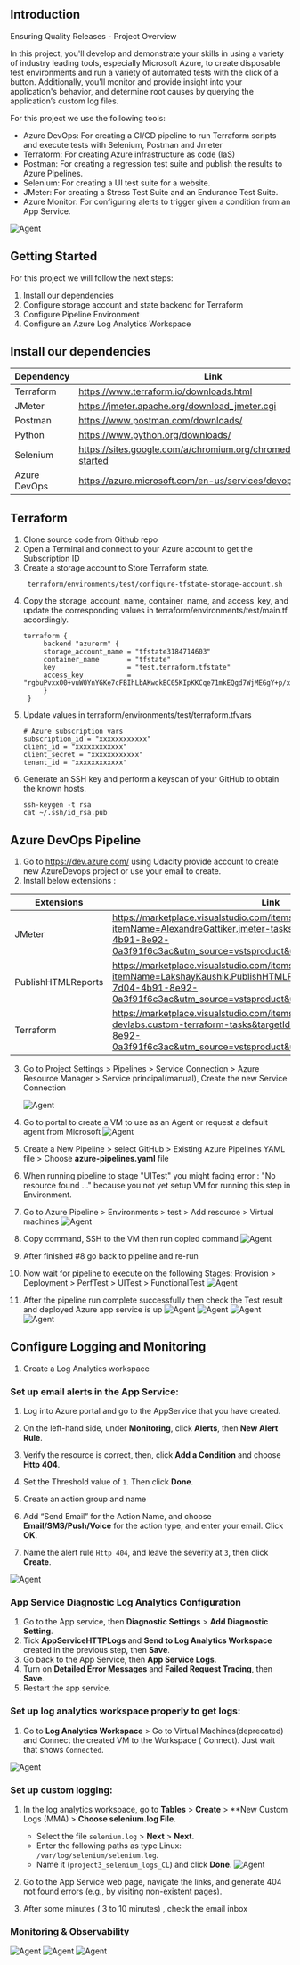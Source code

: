 ## Introduction
Ensuring Quality Releases - Project Overview

In this project, you'll develop and demonstrate your skills in using a variety of industry leading tools, especially Microsoft Azure, to create disposable test environments and run a variety of automated tests with the click of a button. Additionally, you'll monitor and provide insight into your application's behavior, and determine root causes by querying the application’s custom log files.

For this project we use the following tools:

- Azure DevOps: For creating a CI/CD pipeline to run Terraform scripts and execute tests with Selenium, Postman and Jmeter
- Terraform: For creating Azure infrastructure as code (IaS)
- Postman: For creating a regression test suite and publish the results to Azure Pipelines.
- Selenium: For creating a UI test suite for a website.
- JMeter: For creating a Stress Test Suite and an Endurance Test Suite.
- Azure Monitor: For configuring alerts to trigger given a condition from an App Service.

![Agent](https://github.com/thanhtina8/udacityproject3/blob/main/Screenshoots/Project_Overview.png)
  

## Getting Started
For this project we will follow the next steps:
1. Install our dependencies
2. Configure storage account and state backend for Terraform
3. Configure Pipeline Environment
4. Configure an Azure Log Analytics Workspace

## Install our dependencies
| Dependency | Link |
| ------ | ------ |
| Terraform | https://www.terraform.io/downloads.html |
| JMeter |  https://jmeter.apache.org/download_jmeter.cgi|
| Postman | https://www.postman.com/downloads/ |
| Python | https://www.python.org/downloads/ |
| Selenium | https://sites.google.com/a/chromium.org/chromedriver/getting-started |
| Azure DevOps | https://azure.microsoft.com/en-us/services/devops/ |

## Terraform
1.  Clone source code from Github repo
2.  Open a Terminal and connect to your Azure account to get the Subscription ID
3. Create a storage account to Store Terraform state.
   ```
    terraform/environments/test/configure-tfstate-storage-account.sh
   ```
4. Copy the storage_account_name, container_name, and access_key, and update the corresponding values in terraform/environments/test/main.tf accordingly.
   ```
   terraform {
        backend "azurerm" {
        storage_account_name = "tfstate3184714603"
        container_name       = "tfstate"
        key                  = "test.terraform.tfstate"
        access_key           = "rgbuPvxxO0+vuW0YnYGKe7cFBIhLbAKwqkBC05KIpKKCqe71mkEQgd7WjMEGgY+p/xURslarX5ma+AStwAe9lw=="
        }
    }
   ```
5. Update values in terraform/environments/test/terraform.tfvars
      ```
      # Azure subscription vars
      subscription_id = "xxxxxxxxxxxx"
      client_id = "xxxxxxxxxxxx"
      client_secret = "xxxxxxxxxxxx"
      tenant_id = "xxxxxxxxxxxx"
      ```
6. Generate an SSH key and perform a keyscan of your GitHub to obtain the known hosts.
    ```
    ssh-keygen -t rsa
    cat ~/.ssh/id_rsa.pub
    ```
## Azure DevOps Pipeline
1. Go to https://dev.azure.com/ using Udacity provide account to create new AzureDevops project or use your email to create.
2. Install below extensions :

|Extensions|Link|
|--|--|
|JMeter|https://marketplace.visualstudio.com/items?itemName=AlexandreGattiker.jmeter-tasks&targetId=625be685-7d04-4b91-8e92-0a3f91f6c3ac&utm_source=vstsproduct&utm_medium=ExtHubManageList|
|PublishHTMLReports|https://marketplace.visualstudio.com/items?itemName=LakshayKaushik.PublishHTMLReports&targetId=625be685-7d04-4b91-8e92-0a3f91f6c3ac&utm_source=vstsproduct&utm_medium=ExtHubManageList|
|Terraform|https://marketplace.visualstudio.com/items?itemName=ms-devlabs.custom-terraform-tasks&targetId=625be685-7d04-4b91-8e92-0a3f91f6c3ac&utm_source=vstsproduct&utm_medium=ExtHubManageList|

3. Go to Project Settings > Pipelines > Service Connection > Azure Resource Manager > Service principal(manual), Create the new Service Connection
   
   ![Agent](https://github.com/thanhtina8/udacityproject3/blob/main/Screenshoots/ServiceConnection.png)
4. Go to portal to create a VM to use as an Agent or request a default agent from Microsoft
    ![Agent](https://github.com/thanhtina8/udacityproject3/blob/main/Screenshoots/HostedAgent.png)
5. Create a New Pipeline > select GitHub > Existing Azure Pipelines YAML file > Choose  **azure-pipelines.yaml**  file

6. When running pipeline to stage "UITest" you might facing error : "No resource found ..." because you not yet setup VM for running this step in Environment.

7. Go to Azure Pipeline > Environments > test > Add resource > Virtual machines
   ![Agent](https://github.com/thanhtina8/udacityproject3/blob/main/Screenshoots/Azure_Test_Enviroment_Create.png)
8. Copy command, SSH to the VM then run copied command
 ![Agent](https://github.com/thanhtina8/udacityproject3/blob/main/Screenshoots/Azure_Test_Enviroment_VM.png)

9. After finished #8 go back to pipeline and re-run
10. Now wait for pipeline to execute on the following Stages: Provision > Deployment > PerfTest > UITest > FunctionalTest
    ![Agent](https://github.com/thanhtina8/udacityproject3/blob/main/Screenshoots/Azure_Pipeline_Overall.png)
14. After the pipeline run complete successfully then check the Test result and deployed Azure app service is up
    ![Agent](https://github.com/thanhtina8/udacityproject3/blob/main/Screenshoots/Azure_TestPlan_Report_1.png)
    ![Agent](https://github.com/thanhtina8/udacityproject3/blob/main/Screenshoots/Azure_TestPlan_Report_2.png)
    ![Agent](https://github.com/thanhtina8/udacityproject3/blob/main/Screenshoots/Azure_TestPlan_Report_3.png)
    ![Agent](https://github.com/thanhtina8/udacityproject3/blob/main/Screenshoots/Fake_RestAPI.png)
## Configure Logging and Monitoring
1. Create a Log Analytics workspace

### Set up email alerts in the App Service:
1. Log into Azure portal and go to the AppService that you have created.
2. On the left-hand side, under **Monitoring**, click **Alerts**, then **New Alert Rule**.



3. Verify the resource is correct, then, click **Add a Condition** and choose **Http 404**.



4. Set the Threshold value of `1`. Then click **Done**.
5. Create an action group and name
6. Add “Send Email” for the Action Name, and choose **Email/SMS/Push/Voice** for the action type, and enter your email. Click **OK**.
7. Name the alert rule `Http 404`, and leave the severity at `3`, then click **Create**.

 ![Agent](https://github.com/thanhtina8/udacityproject3/blob/main/Screenshoots/Monitoring_Alert404_Rule.png)
### App Service Diagnostic Log Analytics Configuration

1. Go to the App service, then **Diagnostic Settings** > **Add Diagnostic Setting**.
2. Tick **AppServiceHTTPLogs** and **Send to Log Analytics Workspace** created in the previous step, then **Save**.
3. Go back to the App Service, then **App Service Logs**.
4. Turn on **Detailed Error Messages** and **Failed Request Tracing**, then **Save**.
5. Restart the app service.

###  Set up log analytics workspace properly to get logs:

1. Go to **Log Analytics Workspace** > Go to Virtual Machines(deprecated) and Connect the created VM to the Workspace ( Connect). Just wait that shows `Connected`.

 ![Agent](https://github.com/thanhtina8/udacityproject3/blob/main/Screenshoots/Monitoring_LogAnalytic_ConnectedVM.png)

### Set up custom logging:

1. In the log analytics workspace, go to **Tables** > **Create** > **New Custom Logs (MMA) > **Choose selenium.log File**.
   - Select the file `selenium.log` > **Next** > **Next**.
   - Enter the following paths as type Linux: `/var/log/selenium/selenium.log`.
   - Name it (`project3_selenium_logs_CL`) and click **Done**.
 ![Agent](https://github.com/thanhtina8/udacityproject3/blob/main/Screenshoots/Monitoring_LogAnalytic_CustomLog.png.png)

2. Go to the App Service web page, navigate the links, and generate 404 not found errors (e.g., by visiting non-existent pages).

3. After some minutes ( 3 to 10 minutes) , check the email inbox

### Monitoring & Observability

 ![Agent](https://github.com/thanhtina8/udacityproject3/blob/main/Screenshoots/Monitoring_Alert_Email.png)
 ![Agent](https://github.com/thanhtina8/udacityproject3/blob/main/Screenshoots/MMonitoring_LogAnalytic_404.png)
 ![Agent](https://github.com/thanhtina8/udacityproject3/blob/main/Screenshoots/Monitoring_LogAnalytic_Selenium.png)




